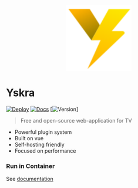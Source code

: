 <p align="center">
    <img width="180" src="public/logo.svg" alt="Yskra logo">
</p>


# Yskra

[![Deploy](https://github.com/Yskra/yskra/actions/workflows/mian.yml/badge.svg)](https://github.com/Yskra/yskra/actions/workflows/mian.yml)
[![Docs](https://img.shields.io/badge/read-docs-blue)](https://docs.yskra.app/)
[![Version](https://img.shields.io/github/package-json/v/Yskra/yskra)]


> Free and open-source web-application for TV

- Powerful plugin system
- Built on vue
- Self-hosting friendly
- Focused on performance


### Run in Container

See [documentation](https://docs.yskra.app/guide/general/installation#container)
